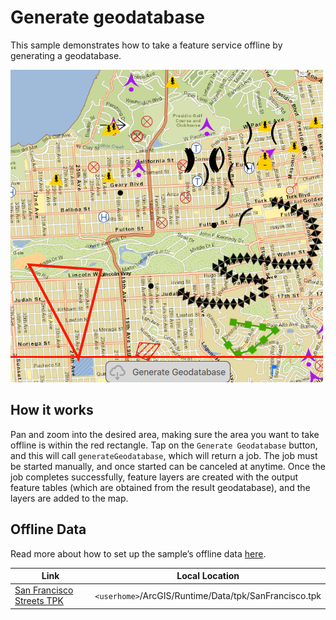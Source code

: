 # Generate geodatabase

This sample demonstrates how to take a feature service offline by
generating a geodatabase.

![](screenshot.png)

## How it works

Pan and zoom into the desired area, making sure the area you want to
take offline is within the red rectangle. Tap on the `Generate
Geodatabase` button, and this will call `generateGeodatabase`, which
will return a job. The job must be started manually, and once started
can be canceled at anytime. Once the job completes successfully, feature
layers are created with the output feature tables (which are obtained
from the result geodatabase), and the layers are added to the map.

## Offline Data

Read more about how to set up the sample’s offline data
[here](http://links.esri.com/ArcGISRuntimeQtSamples).

| Link                                                                                                   | Local Location                                        |
| ------------------------------------------------------------------------------------------------------ | ----------------------------------------------------- |
| [San Francisco Streets TPK](https://www.arcgis.com/home/item.html?id=3f1bbf0ec70b409a975f5c91f363fe7d) | `<userhome>`/ArcGIS/Runtime/Data/tpk/SanFrancisco.tpk |
